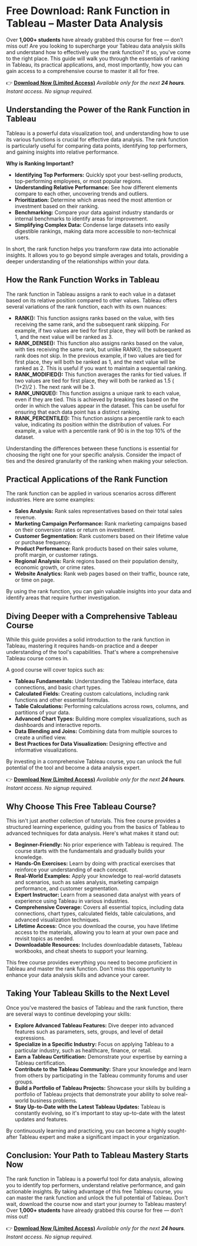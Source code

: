 # Free Download: Rank Function in Tableau – Master Data Analysis

Over **1,000+ students** have already grabbed this course for free — don’t miss out!
Are you looking to supercharge your Tableau data analysis skills and understand how to effectively use the rank function? If so, you've come to the right place. This guide will walk you through the essentials of ranking in Tableau, its practical applications, and, most importantly, how you can gain access to a comprehensive course to master it all for free.

👉 [**Download Now (Limited Access)**](https://udemywork.com/rank-function-in-tableau)
_Available only for the next **24 hours**. Instant access. No signup required._

## Understanding the Power of the Rank Function in Tableau

Tableau is a powerful data visualization tool, and understanding how to use its various functions is crucial for effective data analysis. The rank function is particularly useful for comparing data points, identifying top performers, and gaining insights into relative performance.

**Why is Ranking Important?**

*   **Identifying Top Performers:** Quickly spot your best-selling products, top-performing employees, or most popular regions.
*   **Understanding Relative Performance:** See how different elements compare to each other, uncovering trends and outliers.
*   **Prioritization:** Determine which areas need the most attention or investment based on their ranking.
*   **Benchmarking:** Compare your data against industry standards or internal benchmarks to identify areas for improvement.
*   **Simplifying Complex Data:** Condense large datasets into easily digestible rankings, making data more accessible to non-technical users.

In short, the rank function helps you transform raw data into actionable insights. It allows you to go beyond simple averages and totals, providing a deeper understanding of the relationships within your data.

## How the Rank Function Works in Tableau

The rank function in Tableau assigns a rank to each value in a dataset based on its relative position compared to other values. Tableau offers several variations of the rank function, each with its own nuances:

*   **RANK():** This function assigns ranks based on the value, with ties receiving the same rank, and the subsequent rank skipping. For example, if two values are tied for first place, they will both be ranked as 1, and the next value will be ranked as 3.
*   **RANK_DENSE():** This function also assigns ranks based on the value, with ties receiving the same rank, but unlike RANK(), the subsequent rank does not skip. In the previous example, if two values are tied for first place, they will both be ranked as 1, and the next value will be ranked as 2. This is useful if you want to maintain a sequential ranking.
*   **RANK_MODIFIED():** This function averages the ranks for tied values. If two values are tied for first place, they will both be ranked as 1.5 ( (1+2)/2 ). The next rank will be 3.
*   **RANK_UNIQUE():** This function assigns a unique rank to each value, even if they are tied. This is achieved by breaking ties based on the order in which the values appear in the dataset. This can be useful for ensuring that each data point has a distinct ranking.
*   **RANK_PERCENTILE():** This function assigns a percentile rank to each value, indicating its position within the distribution of values. For example, a value with a percentile rank of 90 is in the top 10% of the dataset.

Understanding the differences between these functions is essential for choosing the right one for your specific analysis. Consider the impact of ties and the desired granularity of the ranking when making your selection.

## Practical Applications of the Rank Function

The rank function can be applied in various scenarios across different industries. Here are some examples:

*   **Sales Analysis:** Rank sales representatives based on their total sales revenue.
*   **Marketing Campaign Performance:** Rank marketing campaigns based on their conversion rates or return on investment.
*   **Customer Segmentation:** Rank customers based on their lifetime value or purchase frequency.
*   **Product Performance:** Rank products based on their sales volume, profit margin, or customer ratings.
*   **Regional Analysis:** Rank regions based on their population density, economic growth, or crime rates.
*   **Website Analytics:** Rank web pages based on their traffic, bounce rate, or time on page.

By using the rank function, you can gain valuable insights into your data and identify areas that require further investigation.

## Diving Deeper with a Comprehensive Tableau Course

While this guide provides a solid introduction to the rank function in Tableau, mastering it requires hands-on practice and a deeper understanding of the tool's capabilities. That's where a comprehensive Tableau course comes in.

A good course will cover topics such as:

*   **Tableau Fundamentals:** Understanding the Tableau interface, data connections, and basic chart types.
*   **Calculated Fields:** Creating custom calculations, including rank functions and other essential formulas.
*   **Table Calculations:** Performing calculations across rows, columns, and partitions of your data.
*   **Advanced Chart Types:** Building more complex visualizations, such as dashboards and interactive reports.
*   **Data Blending and Joins:** Combining data from multiple sources to create a unified view.
*   **Best Practices for Data Visualization:** Designing effective and informative visualizations.

By investing in a comprehensive Tableau course, you can unlock the full potential of the tool and become a data analysis expert.

👉 [**Download Now (Limited Access)**](https://udemywork.com/rank-function-in-tableau)
_Available only for the next **24 hours**. Instant access. No signup required._

## Why Choose This Free Tableau Course?

This isn't just another collection of tutorials. This free course provides a structured learning experience, guiding you from the basics of Tableau to advanced techniques for data analysis. Here's what makes it stand out:

*   **Beginner-Friendly:** No prior experience with Tableau is required. The course starts with the fundamentals and gradually builds your knowledge.
*   **Hands-On Exercises:** Learn by doing with practical exercises that reinforce your understanding of each concept.
*   **Real-World Examples:** Apply your knowledge to real-world datasets and scenarios, such as sales analysis, marketing campaign performance, and customer segmentation.
*   **Expert Instructor:** Learn from a seasoned data analyst with years of experience using Tableau in various industries.
*   **Comprehensive Coverage:** Covers all essential topics, including data connections, chart types, calculated fields, table calculations, and advanced visualization techniques.
*   **Lifetime Access:** Once you download the course, you have lifetime access to the materials, allowing you to learn at your own pace and revisit topics as needed.
*   **Downloadable Resources:** Includes downloadable datasets, Tableau workbooks, and cheat sheets to support your learning.

This free course provides everything you need to become proficient in Tableau and master the rank function. Don't miss this opportunity to enhance your data analysis skills and advance your career.

## Taking Your Tableau Skills to the Next Level

Once you've mastered the basics of Tableau and the rank function, there are several ways to continue developing your skills:

*   **Explore Advanced Tableau Features:** Dive deeper into advanced features such as parameters, sets, groups, and level of detail expressions.
*   **Specialize in a Specific Industry:** Focus on applying Tableau to a particular industry, such as healthcare, finance, or retail.
*   **Earn a Tableau Certification:** Demonstrate your expertise by earning a Tableau certification.
*   **Contribute to the Tableau Community:** Share your knowledge and learn from others by participating in the Tableau community forums and user groups.
*   **Build a Portfolio of Tableau Projects:** Showcase your skills by building a portfolio of Tableau projects that demonstrate your ability to solve real-world business problems.
*   **Stay Up-to-Date with the Latest Tableau Updates:** Tableau is constantly evolving, so it's important to stay up-to-date with the latest updates and features.

By continuously learning and practicing, you can become a highly sought-after Tableau expert and make a significant impact in your organization.

## Conclusion: Your Path to Tableau Mastery Starts Now

The rank function in Tableau is a powerful tool for data analysis, allowing you to identify top performers, understand relative performance, and gain actionable insights. By taking advantage of this free Tableau course, you can master the rank function and unlock the full potential of Tableau. Don't wait, download the course now and start your journey to Tableau mastery! Over **1,000+ students** have already grabbed this course for free — don’t miss out!

👉 [**Download Now (Limited Access)**](https://udemywork.com/rank-function-in-tableau)
_Available only for the next **24 hours**. Instant access. No signup required._
